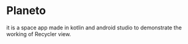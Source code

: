 # Planeto
it is a space app made in kotlin and android studio to demonstrate the working of Recycler view.
